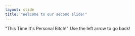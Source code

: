 ```yaml
---
layout: slide
title: "Welcome to our second slide!"
---
```

"This Time It's Personal Bitch!"
Use the left arrow to go back!

